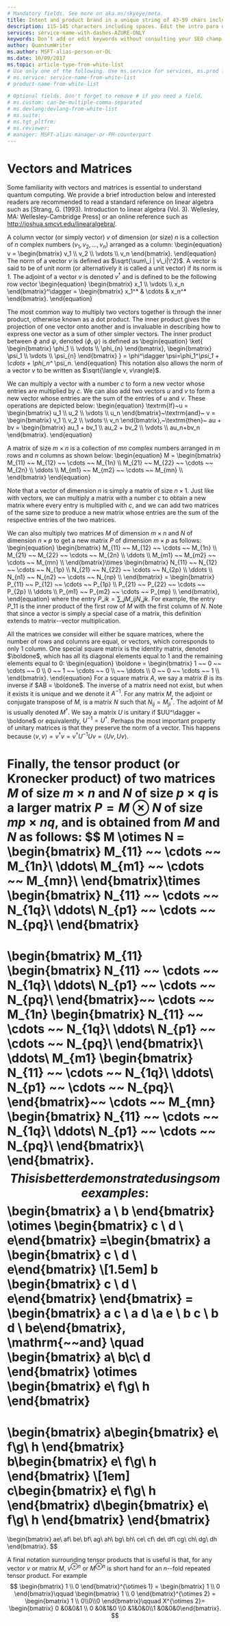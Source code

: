 ```yaml
---
# Mandatory fields. See more on aka.ms/skyeye/meta.
title: Intent and product brand in a unique string of 43-59 chars including spaces | Microsoft Docs 
description: 115-145 characters including spaces. Edit the intro para describing article intent to fit here. This abstract displays in the search result.
services: service-name-with-dashes-AZURE-ONLY 
keywords: Don’t add or edit keywords without consulting your SEO champ.
author: QuantumWriter
ms.author: MSFT-alias-person-or-DL
ms.date: 10/09/2017
ms.topic: article-type-from-white-list
# Use only one of the following. Use ms.service for services, ms.prod for on-prem. Remove the # before the relevant field.
# ms.service: service-name-from-white-list
# product-name-from-white-list

# Optional fields. Don't forget to remove # if you need a field.
# ms.custom: can-be-multiple-comma-separated
# ms.devlang:devlang-from-white-list
# ms.suite: 
# ms.tgt_pltfrm:
# ms.reviewer:
# manager: MSFT-alias-manager-or-PM-counterpart
---
```


# Vectors and Matrices

Some familiarity with vectors and matrices is essential to understand quantum computing. We provide a brief introduction below and interested readers are recommended to read a standard reference on linear algebra such as [Strang, G. (1993). Introduction to linear algebra (Vol. 3). Wellesley, MA: Wellesley-Cambridge Press] or an online reference such as http://joshua.smcvt.edu/linearalgebra/.

A column vector (or simply vector) $v$ of dimension (or size) $n$ is a collection of $n$ complex numbers $(v_1, v_2, \ldots, v_n)$ arranged as a column:
\begin{equation}
	v = \begin{bmatrix}
		v_1 \\\\
		v_2 \\\\
		\vdots \\\\
		v_n
	\end{bmatrix}.
\end{equation}
The norm of a vector $v$ is defined as $\sqrt{\sum\_i | v\_i|\^2}$.
A vector is said to be of unit norm (or alternatively it is called a unit vector) if its norm is $1$. The adjoint of a vector $v$ is denoted $v^\dagger$ and is defined to be the following row vector
\begin{equation}
	\begin{bmatrix}
		x_1 \\\\
		\vdots \\\\
		x_n
	\end{bmatrix}\^\dagger = \begin{bmatrix}
		x_1^* & \cdots & x_n^*
	\end{bmatrix}.
\end{equation}

The most common way to multiply two vectors together is through the inner product, otherwise known as a dot product.  The inner product gives the projection of one vector onto another and is invaluable in describing how to express one vector as a sum of other simpler vectors.  The inner product between $\phi$ and $\psi$, denoted $\left\langle \phi, \psi\right\rangle$ is defined as
\begin{equation}
	\ket{
		\begin{bmatrix}
			\phi_1 \\\\
			\vdots \\\\
			\phi_{n}
		\end{bmatrix},
		\begin{bmatrix}
			\psi_1 \\\\
			\vdots \\\\
			\psi_{n}
		\end{bmatrix}
	}
	= \phi^\dagger \psi=\phi_1^*\psi_1 + \cdots + \phi_n^* \psi_n.
\end{equation}
This notation also allows the norm of a vector $v$ to be written as $\sqrt{\langle v, v\rangle}$.

We can multiply a vector with a number $c$ to form a new vector whose entries are multiplied by $c$. We can also add two vectors $u$ and $v$ to form a new vector whose entries are the sum of the entries of $u$ and $v$. These operations are depicted below:
\begin{equation}
	\textrm{If}\~u = \begin{bmatrix}
		u_1 \\\\
		u_2 \\\\
		\vdots \\\\
		u_n
	\end{bmatrix}\~\textrm{and}\~
	v =
	\begin{bmatrix}
		v_1 \\\\
		v_2 \\\\
		\vdots \\\\
		v_n
	\end{bmatrix},\~\textrm{then}\~
	au + bv = \begin{bmatrix}
		au_1 + bv_1 \\\\
		au_2 + bv_2 \\\\
		\vdots \\\\
		au_n+bv_n
	\end{bmatrix}.
\end{equation}

A matrix of size $m \times n$ is a collection of $mn$ complex numbers arranged in $m$ rows and $n$ columns as shown below:
\begin{equation}
	M =
	\begin{bmatrix}
		M_{11} ~~ M_{12} ~~ \cdots ~~ M_{1n} \\\\
		M_{21} ~~ M_{22} ~~ \cdots ~~ M_{2n} \\\\
		\ddots \\\\
		M_{m1} ~~ M_{m2} ~~ \cdots ~~ M_{mn} \\\\
	\end{bmatrix}
\end{equation}

Note that a vector of dimension $n$ is simply a matrix of size $n \times 1$. Just like with vectors, we can multiply a matrix with a number $c$ to obtain a new matrix where every entry is multiplied with $c$, and we can add two matrices of the same size to produce a new matrix whose entries are the sum of the respective entries of the two matrices.

We can also multiply two matrices $M$ of dimension $m\times n$ and $N$ of dimension $n \times p$ to get a new matrix $P$ of dimension $m \times p$ as follows:
\begin{equation}
	\begin{bmatrix}
		M_{11} ~~ M_{12} ~~ \cdots ~~ M_{1n} \\\\
		M_{21} ~~ M_{22} ~~ \cdots ~~ M_{2n} \\\\
		\ddots \\\\
		M_{m1} ~~ M_{m2} ~~ \cdots ~~ M_{mn} \\\\
	\end{bmatrix}\times
	\begin{bmatrix}
		N_{11} ~~ N_{12} ~~ \cdots ~~ N_{1p} \\\\
		N_{21} ~~ N_{22} ~~ \cdots ~~ N_{2p} \\\\
		\ddots \\\\
		N_{n1} ~~ N_{n2} ~~ \cdots ~~ N_{np} \\\\
	\end{bmatrix} =
	\begin{bmatrix}
		P_{11} ~~ P_{12} ~~ \cdots ~~ P_{1p} \\\\
		P_{21} ~~ P_{22} ~~ \cdots ~~ P_{2p} \\\\
		\ddots \\\\
		P_{m1} ~~ P_{m2} ~~ \cdots ~~ P_{mp} \\\\
	\end{bmatrix},
\end{equation}
where the entry $P\_{ik} = \sum\_j M\_{ij}N\_{jk}$. For example, the entry $P\_{11}$ is the inner product of the first row of $M$ with the first column of $N$. Note that since a vector is simply a special case of a matrix, this definition extends to matrix--vector multiplication. 

All the matrices we consider will either be square matrices, where the number of rows and columns are equal, or vectors, which corresponds to only $1$ column. One special square matrix is the identity matrix, denoted $\boldone$, which has all its diagonal elements equal to $1$ and the remaining elements equal to $0$:
\begin{equation}
	\boldone = \begin{bmatrix}
		1 ~~ 0 ~~ \cdots ~~ 0 \\\\
		0 ~~ 1 ~~ \cdots ~~ 0 \\\\
		~~ \ddots \\\\
		0 ~~ 0 ~~ \cdots ~~ 1 \\\\
	\end{bmatrix}.
\end{equation}
For a square matrix $A$, we say a matrix $B$ is its inverse if $AB = \boldone$. The inverse of a matrix need not exist, but when it exists it is unique and we denote it $A^{-1}$. For any matrix $M$, the adjoint or conjugate transpose of $M$, is a matrix $N$ such that $N_{ij} = M^*_{ji}$. The adjoint of $M$ is usually denoted $M^\dagger$. We say a matrix $U$ is unitary if $UU^\dagger = \boldone$ or equivalently, $U^{-1} = U^\dagger$.  Perhaps the most important property of unitary matrices is that they preserve the norm of a vector.  This happens because $\langle v,v \rangle=v^\dagger v = v^\dagger U^{-1} U v = \langle U v, U v\rangle$.  



Finally, the tensor product (or Kronecker product) of two matrices $M$ of size $m\times n$ and $N$ of size $p \times q$ is a larger matrix $P=M\otimes N$ of size $mp \times nq$, and is obtained from $M$ and $N$ as follows:
$$
M \otimes N = 
\begin{bmatrix}
M_{11} ~~ \cdots ~~ M_{1n}\\
\ddots\\
M_{m1}  ~~ \cdots ~~ M_{mn}\\
\end{bmatrix}\times
\begin{bmatrix}
N_{11}  ~~ \cdots ~~ N_{1q}\\
\ddots\\
N_{p1} ~~ \cdots ~~ N_{pq}\\
\end{bmatrix}
=
\begin{bmatrix}
M_{11} \begin{bmatrix} N_{11}  ~~ \cdots ~~ N_{1q}\\ \ddots\\ N_{p1} ~~ \cdots ~~ N_{pq}\\ \end{bmatrix}~~ \cdots ~~ 
M_{1n} \begin{bmatrix} N_{11}  ~~ \cdots ~~ N_{1q}\\ \ddots\\ N_{p1} ~~ \cdots ~~ N_{pq}\\ \end{bmatrix}\\
\ddots\\
M_{m1} \begin{bmatrix} N_{11}  ~~ \cdots ~~ N_{1q}\\ \ddots\\ N_{p1} ~~ \cdots ~~ N_{pq}\\ \end{bmatrix}~~ \cdots ~~ 
M_{mn} \begin{bmatrix} N_{11}  ~~ \cdots ~~ N_{1q}\\ \ddots\\ N_{p1} ~~ \cdots ~~ N_{pq}\\ \end{bmatrix}\\
\end{bmatrix}.
$$
This is better demonstrated using some examples:
$$
\begin{bmatrix} a \\ b  \end{bmatrix} \otimes \begin{bmatrix} c \\ d \\ e\end{bmatrix} 
=\begin{bmatrix} a \begin{bmatrix} c \\ d \\ e\end{bmatrix}  \\[1.5em] b \begin{bmatrix} c \\ d \\ e\end{bmatrix}  \end{bmatrix}
= \begin{bmatrix} a c \\ a d \\a e \\ b c \\ b d \\ be\end{bmatrix}, \mathrm{~~and} \quad 
\begin{bmatrix}
a\ b\\c\ d
\end{bmatrix}
\otimes 
\begin{bmatrix}
e\ f\\g\ h
\end{bmatrix}
=
\begin{bmatrix}
a\begin{bmatrix}
e\ f\\g\ h
\end{bmatrix}
b\begin{bmatrix}
e\ f\\g\ h
\end{bmatrix}
\\[1em]
c\begin{bmatrix}
e\ f\\g\ h
\end{bmatrix}
d\begin{bmatrix}
e\ f\\g\ h
\end{bmatrix}
\end{bmatrix}
=
\begin{bmatrix}
ae\ af\ be\ bf\\
ag\ ah\ bg\ bh\\
ce\ cf\ de\ df\\
cg\ ch\ dg\ dh
\end{bmatrix}.
$$

A final notation surrounding tensor products that is useful is that, for any vector $v$ or matrix $M$, $v^{\otimes n}$ or $M^{\otimes n}$ is short hand for an $n$--fold repeated tensor product.  For example
$$
\begin{bmatrix} 1 \\ 0 \end{bmatrix}^{\otimes 1} = \begin{bmatrix} 1 \\ 0 \end{bmatrix}\qquad \begin{bmatrix} 1 \\ 0 \end{bmatrix}^{\otimes 2} = \begin{bmatrix} 1 \\ 0\\0\\0 \end{bmatrix}\qquad X^{\otimes 2}= \begin{bmatrix} 0 &0&0&1 \\ 0 &0&1&0 \\0 &1&0&0\\1 &0&0&0\end{bmatrix}.
$$